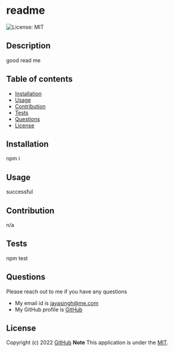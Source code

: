 # readme
  
 ![License: MIT](https://img.shields.io/badge/License-MIT-yellow.svg)

  ## Description
  good read me

  
  ## Table of contents
  * [Installation](#installation)
  * [Usage](#usage)
  * [Contribution](#contribution)
  * [Tests](#tests)
  * [Questions](#questions)
  * [License](#license)
  

  ## Installation
  npm i

   ## Usage
  successful

  ## Contribution 
  n/a

  ## Tests
  npm test

 ## Questions
  Please reach out to me if you have any questions
  
  * My email id is jayasingh@me.com
  * My GitHub profile is [GitHub](https://github.com/jaya4ever)


  ## License
  Copyright (c) 2022 [GitHub](https://github.com/jaya4ever)
  **Note** This application is under the [MIT](https://github.com/jaya4ever/README-Generator/blob/main/LICENSElicense).


